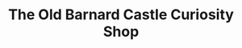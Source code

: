 ---
title: "The Old Barnard Castle Curiosity Shop"
url: /barnard-castle/the-old-barnard-castle-curiosity-shop/
shop: bakery
---